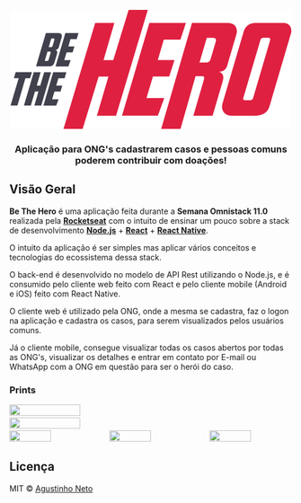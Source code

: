 <p align="center">
  <img src="./web/src/assets/logo.svg" alt="Be The Hero" />
</p>

<h3 align="center">
  Aplicação para ONG's cadastrarem casos e pessoas comuns poderem contribuir com doações!
<br>

## Visão Geral

**Be The Hero** é uma aplicação feita durante a **Semana Omnistack 11.0** realizada pela [**Rocketseat**](https://rocketseat.com.br/) com o intuito de ensinar um pouco sobre a stack de desenvolvimento [**Node.js**](https://nodejs.org/pt-br/) + [**React**](https://pt-br.reactjs.org/) + [**React Native**](https://reactnative.dev/).

O intuito da aplicação é ser simples mas aplicar vários conceitos e tecnologias do ecossistema dessa stack.

O back-end é desenvolvido no modelo de API Rest utilizando o Node.js, e é consumido pelo cliente web feito com React e pelo cliente mobile (Android e iOS) feito com React Native.

O cliente web é utilizado pela ONG, onde a mesma se cadastra, faz o logon na aplicação e cadastra os casos,  para serem visualizados pelos usuários comuns.

Já o cliente mobile, consegue visualizar todas os casos abertos por todas as ONG's, visualizar os detalhes e entrar em contato por E-mail ou WhatsApp com a ONG em questão para ser o herói do caso.

### Prints

<img src="https://i.imgur.com/HoKtMI3.png" style="height:50%;width:50%;" />

<img src="https://i.imgur.com/8D1bdzx.png" style="height:50%;width:50%;" />

<div style="display:flex;flex-direction:row;justify-content:center">
    <img src="https://i.imgur.com/KMmVDdC.png" style="height:50%;width:50%;" />
    <img src="https://i.imgur.com/5YPPSIO.png" style="height:50%;width:50%;margin: 0 30px 0 30px;" />
    <img src="https://i.imgur.com/ypUCnT3.png" style="height:50%;width:50%;" />
</div>



## Licença

MIT © [Agustinho Neto](https://github.com/agustinhopneto)
